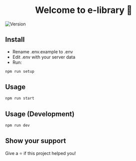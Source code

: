 <h1 align="center">Welcome to e-library 👋</h1>
<p>
  <img alt="Version" src="https://img.shields.io/badge/version-0.1.0-blue.svg?cacheSeconds=2592000" />
</p>

## Install

- Rename .env.example to .env
- Edit .env with your server data
- Run:

```sh
npm run setup
```

## Usage

```sh
npm run start
```

## Usage (Development)

```sh
npm run dev
```

## Show your support

Give a ⭐️ if this project helped you!
